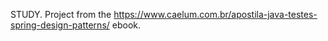 STUDY. Project from the https://www.caelum.com.br/apostila-java-testes-spring-design-patterns/ ebook.